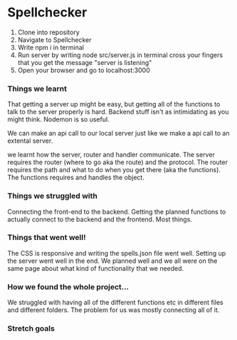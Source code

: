 # Spellchecker

1. Clone into repository
2. Navigate to Spellchecker 
3. Write npm i in terminal 
4. Run server by writing node src/server.js in terminal
cross your fingers that you get the message "server is listening" 
5. Open your browser and go to localhost:3000

### Things we learnt

That getting a server up might be easy, but getting all of the functions to talk to the server properly is hard. 
Backend stuff isn't as intimidating as you might think. 
Nodemon is so useful. 

We can make an api call to our local server just like we make a api call to an extental server.

we learnt how the server, router and handler communicate. 
The server requires the router (where to go aka the route) and the protocol.
The router requires the path and what to do when you get there (aka the functions).
The functions requires and handles the object.



### Things we struggled with

Connecting the front-end to the backend.
Getting the planned functions to actually connect to the backend and the frontend. 
Most things.

### Things that went well! 

The CSS is responsive and writing the spells.json file went well.
Setting up the server went well in the end.
We planned well and we all were on the same page about what kind of functionality that we needed. 

### How we found the whole project...

We struggled with having all of the different functions etc in different files and different folders. The problem for us was mostly connecting all of it. 

### Stretch goals 

